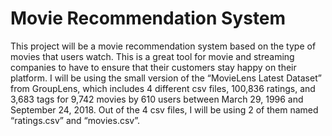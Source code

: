 # Movie Recommendation System
This project will be a movie recommendation system based on the type of movies that users watch. This is a great tool for movie and streaming companies to have to ensure that their customers stay happy on their platform. I will be using the small version of the “MovieLens Latest Dataset” from GroupLens, which includes 4 different csv files, 100,836 ratings, and 3,683 tags for 9,742 movies by 610 users between March 29, 1996 and September 24, 2018. Out of the 4 csv files, I will be using 2 of them named “ratings.csv” and “movies.csv”.